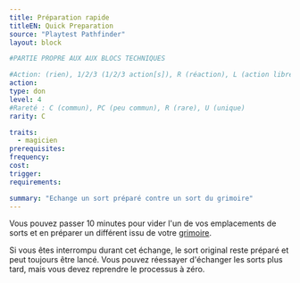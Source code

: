 ```yaml
---
title: Préparation rapide
titleEN: Quick Preparation
source: "Playtest Pathfinder"
layout: block

#PARTIE PROPRE AUX AUX BLOCS TECHNIQUES

#Action: (rien), 1/2/3 (1/2/3 action[s]), R (réaction), L (action libre)
action: 
type: don
level: 4
#Rareté : C (commun), PC (peu commun), R (rare), U (unique)
rarity: C

traits:
  - magicien
prerequisites:
frequency: 
cost:
trigger: 
requirements: 

summary: "Echange un sort préparé contre un sort du grimoire"
---
```


Vous pouvez passer 10 minutes pour vider l'un de vos emplacements de sorts et en préparer un différent issu de votre [grimoire](/classes/magicien.html#grimoire). 

Si vous êtes interrompu durant cet échange, le sort original reste préparé et peut toujours être lancé. Vous pouvez réessayer d'échanger les sorts plus tard, mais vous devez reprendre le processus à zéro.
